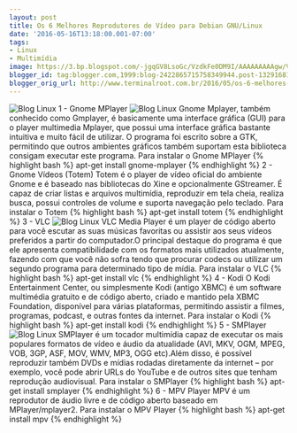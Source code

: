 ```yaml
---
layout: post
title: Os 6 Melhores Reprodutores de Vídeo para Debian GNU/Linux
date: '2016-05-16T13:18:00.001-07:00'
tags:
- Linux
- Multimídia
image: https://3.bp.blogspot.com/-jgqGV8LsoGc/VzdkFe0DM9I/AAAAAAAAAgw/V0PmTLlyeoYBQ7kUyqPOgVLdKGLf1xzrQCLcB/s72-c/Os%2B6%2BMelhores%2BPlayers%2Bde%2BV%25C3%25ADdeo%2Bpara%2BLinux.jpg
blogger_id: tag:blogger.com,1999:blog-2422865715758349944.post-1329168183904633592
blogger_orig_url: http://www.terminalroot.com.br/2016/05/os-6-melhores-reprodutores-de-video.html
---
```

![Blog Linux](https://3.bp.blogspot.com/-jgqGV8LsoGc/VzdkFe0DM9I/AAAAAAAAAgw/V0PmTLlyeoYBQ7kUyqPOgVLdKGLf1xzrQCLcB/s640/Os%2B6%2BMelhores%2BPlayers%2Bde%2BV%25C3%25ADdeo%2Bpara%2BLinux.jpg "Blog Linux")
1 - Gnome MPlayer
![Blog Linux](https://3.bp.blogspot.com/-yWwW_lIQPl8/Vzdk_KbqlHI/AAAAAAAAAhM/oDu9_wba39YGQ13JE01xzJ1U6NQIrnR7QCLcB/s640/gnome-mplayer.png "Blog Linux")
Gnome Mplayer, também conhecido como Gmplayer, é basicamente uma interface gráfica (GUI) para o player multimedia Mplayer, que possui uma interface gráfica bastante intuitiva e muito fácil de utilizar. O programa foi escrito sobre a GTK, permitindo que outros ambientes gráficos também suportam esta biblioteca consigam executar este programa.
Para instalar o Gnome MPlayer
{% highlight bash %}
apt-get install gnome-mplayer
{% endhighlight %}
2 - Gnome Vídeos (Totem)
Totem é o player de vídeo oficial do ambiente Gnome e é baseado nas bibliotecas do Xine e opcionalmente GStreamer. É capaz de criar listas e arquivos multimídia, reproduzir em tela cheia, realiza busca, possui controles de volume e suporta navegação pelo teclado.
Para instalar o Totem
{% highlight bash %}
apt-get install totem
{% endhighlight %}
3 - VLC
![Blog Linux](https://2.bp.blogspot.com/-sbyMZk--NRE/Vzdk9k00L5I/AAAAAAAAAhE/ObndASNjj8ELGqML4n7gY3PO2rjZCDIogCLcB/s640/VLC-Player.jpg "Blog Linux")
VLC Media Player é um player de código aberto para você escutar as suas músicas favoritas ou assistir aos seus vídeos preferidos a partir do computador.O principal destaque do programa é que ele apresenta compatibilidade com os formatos mais utilizados atualmente, fazendo com que você não sofra tendo que procurar codecs ou utilizar um segundo programa para determinado tipo de mídia.
Para instalar o VLC
{% highlight bash %}
apt-get install vlc
{% endhighlight %}
4 - Kodi
O Kodi Entertainment Center, ou simplesmente Kodi (antigo XBMC) é um software multimédia gratuito e de código aberto, criado e mantido pela XBMC Foundation, disponível para várias plataformas, permitindo assistir a filmes, programas, podcast, e outras fontes da internet.
Para instalar o Kodi
{% highlight bash %}
apt-get install kodi
{% endhighlight %}
5 - SMPlayer
![Blog Linux](https://4.bp.blogspot.com/-b1jd7igfZUM/Vzdk9e2AOuI/AAAAAAAAAg8/fh1XdbSqM3MzMDUOYfdnJVNJzN2AlUDvQCLcB/s640/SMPlayer.png "Blog Linux")
SMPlayer é um tocador multimídia capaz de executar os mais populares formatos de vídeo e áudio da atualidade (AVI, MKV, OGM, MPEG, VOB, 3GP, ASF, MOV, WMV, MP3, OGG etc).Além disso, é possível reproduzir também DVDs e mídias rodadas diretamente da internet – por exemplo, você pode abrir URLs do YouTube e de outros sites que tenham reprodução audiovisual.
Para instalar o SMPlayer
{% highlight bash %}
apt-get install smplayer
{% endhighlight %}
6 - MPV Player
MPV é um reprodutor de áudio livre e de código aberto baseado em MPlayer/mplayer2.
Para instalar o MPV Player
{% highlight bash %}
apt-get install mpv
{% endhighlight %}
